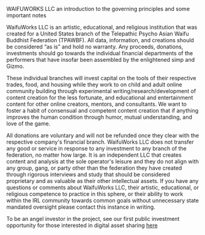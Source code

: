 WAIFUWORKS LLC
an introduction to the governing principles and some important notes

WaifuWorks LLC is an artistic, educational, and religious institution that was created for a United States branch of the Telepathic Psycho Asian Waifu Buddhist Federation (TPAWBF). All data, information, and creations should be considered “as is” and hold no warranty. Any proceeds, donations, investments should go towards the individual financial departments of the performers that have insofar been assembled by the enlightened simp and Gizmo.

These individual branches will invest capital on the tools of their respective trades, food, and housing while they work to on child and adult online community building through experimental writing/research/development of content creation for the less fortunate, and educational and entertainment content for other online creators, mentors, and consultants. We want to foster a habit of consensual and competent content creation that if anything improves the human condition through humor, mutual understanding, and love of the game.

All donations are voluntary and will not be refunded once they clear with the respective company's financial branch. WaifuWorks LLC does not transfer any good or service in response to any investment to any branch of the federation, no matter how large. It is an independent LLC that creates content and analysis at the sole operator's leisure and they do not align with any group, gang, or party other than the federation they have created through rigorous interviews and study that should be considered proprietary and as valuable as their other intellectual assets. If you have any questions or comments about WaifuWorks LLC, their artistic, educational, or religious competence to practice in this sphere, or their ability to work within the IRL community towards common goals without unnecessary state mandated oversight please contact this instance in writing.

To be an angel investor in the project, see our first public investment opportunity for those interested in digital asset sharing [here](https://saisonxiang.github.io/waifuworks/rubysaga.html)
